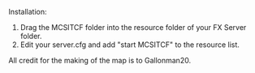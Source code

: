 Installation:
1. Drag the MCSITCF folder into the resource folder of your FX Server folder.
2. Edit your server.cfg and add "start MCSITCF" to the resource list.

All credit for the making of the map is to Gallonman20.